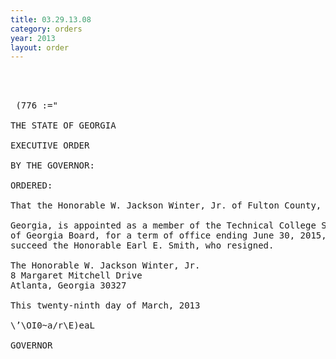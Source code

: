 ```yaml
---
title: 03.29.13.08
category: orders
year: 2013
layout: order
---
```


<pre> 


 (776 :="

THE STATE OF GEORGIA

EXECUTIVE ORDER

BY THE GOVERNOR:

ORDERED:

That the Honorable W. Jackson Winter, Jr. of Fulton County,

Georgia, is appointed as a member of the Technical College System
of Georgia Board, for a term of office ending June 30, 2015, to
succeed the Honorable Earl E. Smith, who resigned.

The Honorable W. Jackson Winter, Jr.
8 Margaret Mitchell Drive
Atlanta, Georgia 30327

This twenty-ninth day of March, 2013

\’\OI0~a/r\E)eaL

GOVERNOR

</pre>
